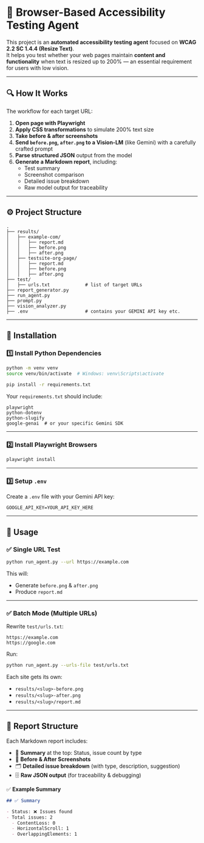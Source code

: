 
# 🧪 Browser-Based Accessibility Testing Agent

This project is an **automated accessibility testing agent** focused on **WCAG 2.2 SC 1.4.4 (Resize Text)**.  
It helps you test whether your web pages maintain **content and functionality** when text is resized up to 200% — an essential requirement for users with low vision.

---

## 🔍 How It Works

The workflow for each target URL:
1. **Open page with Playwright**  
2. **Apply CSS transformations** to simulate 200% text size  
3. **Take before & after screenshots**
4. **Send `before.png`, `after.png` to a Vision-LM** (like Gemini) with a carefully crafted prompt
5. **Parse structured JSON** output from the model
6. **Generate a Markdown report**, including:
   - Test summary
   - Screenshot comparison
   - Detailed issue breakdown
   - Raw model output for traceability

---

## ⚙️ Project Structure

```plaintext
.
├── results/
│   ├── example-com/
│   │   ├── report.md
│   │   ├── before.png
│   │   ├── after.png
│   ├── testsite-org-page/
│   │   ├── report.md
│   │   ├── before.png
│   │   ├── after.png
├── test/
│   ├── urls.txt             # list of target URLs
├── report_generator.py
├── run_agent.py  
├── prompt.py  
├── vision_analyzer.py  
├── .env                     # contains your GEMINI API key etc.
```

---

## 🚀 Installation

### 1️⃣ Install Python Dependencies

```bash
python -m venv venv
source venv/bin/activate  # Windows: venv\Scripts\activate

pip install -r requirements.txt
```

Your `requirements.txt` should include:

```plaintext
playwright
python-dotenv
python-slugify
google-genai  # or your specific Gemini SDK
```

---

### 2️⃣ Install Playwright Browsers

```bash
playwright install
```

---

### 3️⃣ Setup `.env`

Create a `.env` file with your Gemini API key:

```env
GOOGLE_API_KEY=YOUR_API_KEY_HERE
```

---

## 🏃 Usage

### ✅ Single URL Test

```bash
python run_agent.py --url https://example.com
```

This will:
- Generate `before.png` & `after.png`
- Produce `report.md`

---

### ✅ Batch Mode (Multiple URLs)

Rewrite `test/urls.txt`:

```plaintext
https://example.com
https://google.com
```

Run:

```bash
python run_agent.py --urls-file test/urls.txt  
```

Each site gets its own:
- `results/<slug>-before.png`
- `results/<slug>-after.png`
- `results/<slug>/report.md`

---

## 📑 Report Structure

Each Markdown report includes:
- 📝 **Summary** at the top: Status, issue count by type
- 📸 **Before & After Screenshots**
- 🗂️ **Detailed issue breakdown** (with type, description, suggestion)
- 🗄️ **Raw JSON output** (for traceability & debugging)

✅ **Example Summary**

```markdown
## ✅ Summary

- Status: ❌ Issues found
- Total issues: 2
  - ContentLoss: 0
  - HorizontalScroll: 1
  - OverlappingElements: 1
```
